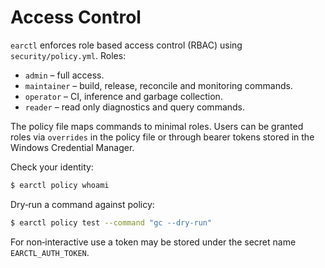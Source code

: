 # Access Control

`earctl` enforces role based access control (RBAC) using `security/policy.yml`.
Roles:

- `admin` – full access.
- `maintainer` – build, release, reconcile and monitoring commands.
- `operator` – CI, inference and garbage collection.
- `reader` – read only diagnostics and query commands.

The policy file maps commands to minimal roles. Users can be granted roles via
`overrides` in the policy file or through bearer tokens stored in the Windows
Credential Manager.

Check your identity:

```bash
$ earctl policy whoami
```

Dry‑run a command against policy:

```bash
$ earctl policy test --command "gc --dry-run"
```

For non‑interactive use a token may be stored under the secret name
`EARCTL_AUTH_TOKEN`.
